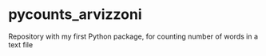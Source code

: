 # pycounts_arvizzoni
Repository with my first Python package, for counting number of words in a text file
